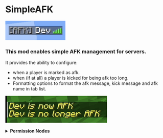 # SimpleAFK

![AFK Tab List](https://github.com/MagnusHJensen/SimpleAFK/blob/1.20.x/images/afk-tab-list.png?raw=true "Tab list with an AKF tag added to the Dev player")

### This mod enables simple AFK management for servers.

It provides the ability to configure:
- when a player is marked as afk.
- when (if at all) a player is kicked for being afk too long.
- Formatting options to format the afk message, kick message and afk name in tab list.

![AFK Messages](https://github.com/MagnusHJensen/SimpleAFK/blob/1.20.x/images/afk-messages.png?raw=true "Chat messages of a player going AFK and then no longer being marked as AFK")

<details>
<summary><b>Permission Nodes</b></summary>

Simple AFK introduces some standard permission nodes if you are using a permission system.
- `simpleafk.toggle` - Allows the player to toggle their AFK status (Default: Everyone has this permission)
- `simpleafk.toggle.target` - Allows the player to toggle another player's AFK status (Default: Only OP's have this permission)
- `simpleafk.bypass` - Allows the player to bypass AFK status (Meaning they won't get marked as AFK and won't get kicked) (Default: Only OP's have this permission)

</details>